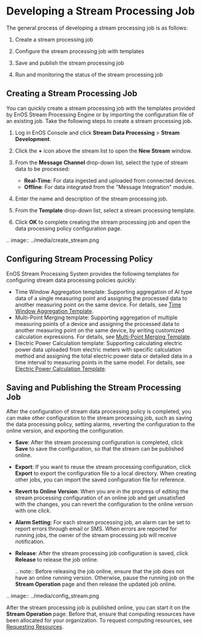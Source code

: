 # Developing a Stream Processing Job

The general process of developing a stream processing job is as follows:

1. Create a stream processing job

2. Configure the stream processing job with templates

3. Save and publish the stream processing job

4. Run and monitoring the status of the stream processing job

## Creating a Stream Processing Job

You can quickly create a stream processing job with the templates provided by EnOS Stream Processing Engine or by importing the configuration file of an existing job. Take the following steps to create a stream processing job.

1. Log in EnOS Console and click **Stream Data Processing** > **Stream Development**.

2. Click the **+** icon above the stream list to open the **New Stream** window.

3. From the **Message Channel** drop-down list, select the type of stream data to be processed:

   - **Real-Time**: For data ingested and uploaded from connected devices.
   - **Offline**: For data integrated from the "Message Integration" module.

4. Enter the name and description of the stream processing job.

5. From the **Template** drop-down list, select a stream processing template.

6. Click **OK** to complete creating the stream processing job and open the data processing policy configuration page.

.. image:: ../media/create_stream.png

## Configuring Stream Processing Policy

EnOS Stream Processing System provides the following templates for configuring stream data processing policies quickly:

- Time Window Aggregation template: Supporting aggregation of AI type data of a single measuring point and assigning the processed data to another measuring point on the same device. For details, see [Time Window Aggregation Template](../learn/ai_template_overview).  
- Multi-Point Merging template: Supporting aggregation of multiple measuring points of a device and assigning the processed data to another measuring point on the same device, by writing customized calculation expressions. For details, see [Multi-Point Merging Template](../learn/multi_point_overview).
- Electric Power Calculation template: Supporting calculating electric power data uploaded from electric meters with specific calculation method and assigning the total electric power data or detailed data in a time interval to measuring points in the same model. For details, see [Electric Power Calculation Template](../learn/pi_template_overview).

## Saving and Publishing the Stream Processing Job

After the configuration of stream data processing policy is completed, you can make other configuration to the stream processing job, such as saving the data processing policy, setting alarms, reverting the configuration to the online version, and exporting the configuration.

- **Save**: After the stream processing configuration is completed, click **Save** to save the configuration, so that the stream can be published online.

- **Export**: If you want to reuse the stream processing configuration, click **Export** to export the configuration file to a local directory. When creating other jobs, you can import the saved configuration file for reference.

- **Revert to Online Version**: When you are in the progress of editing the stream processing configuration of an online job and get unsatisfied with the changes, you can revert the configuration to the online version with one click.

- **Alarm Setting**: For each stream processing job, an alarm can be set to report errors through email or SMS. When errors are reported for running jobs, the owner of the stream processing job will receive notification.

- **Release**: After the stream processing job configuration is saved, click **Release** to release the job online.

  .. note:: Before releasing the job online, ensure that the job does not have an online running version. Otherwise, pause the running job on the **Stream Operation** page and then release the updated job online.

.. image:: ../media/config_stream.png

After the stream processing job is published online, you can start it on the **Stream Operation** page. Before that, ensure that computing resources have been allocated for your organization. To request computing resources, see [Requesting Resources](/docs/enos/en/latest/resourcemanagement/getstarted.html).
